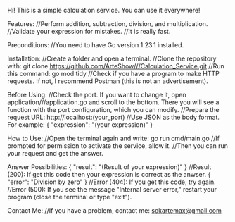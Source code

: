 Hi! This is a simple calculation service. You can use it everywhere!

Features:
    //Perform addition, subtraction, division, and multiplication.
    //Validate your expression for mistakes.
    //It is really fast.

Preconditions:
    //You need to have Go version 1.23.1 installed.

Installation:
    //Create a folder and open a terminal.
    //Clone the repository with: git clone https://github.com/ArteShow///Calculation_Service.git
    //Run this command: go mod tidy
    //Check if you have a program to make HTTP requests. If not, I recommend Postman (this is not an advertisement).

Before Using:
    //Check the port. If you want to change it, open application///application.go and scroll to the bottom. There you will see a function with the port configuration, which you can modify.
    //Prepare the request URL: http://localhost:(your_port)
    //Use JSON as the body format. For example:
    {
        "expression": "(your expression)"
    }

How to Use:
    //Open the terminal again and write: go run cmd/main.go
    //If prompted for permission to activate the service, allow it.
    //Then you can run your request and get the answer.

Answer Possibilities:
    {
        "result": "(Result of your expression)"
    }
    //Result (200): If get this code then your expression is correct as the anwser.
    {
        "error": "Division by zero"
    }
    //Error (404): If you get this code, try again.
    //Error (500): If you see the message "Internal server error," restart your program (close the terminal or type "exit").

Contact Me:
    //If you have a problem, contact me: sokartemax@gmail.com
